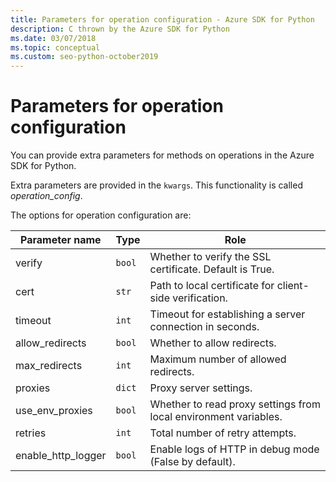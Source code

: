 ```yaml
---
title: Parameters for operation configuration - Azure SDK for Python
description: C thrown by the Azure SDK for Python
ms.date: 03/07/2018
ms.topic: conceptual
ms.custom: seo-python-october2019
---
```


# Parameters for operation configuration

You can provide extra parameters for methods on operations in the Azure SDK for Python.

Extra parameters are provided in the `kwargs`. This functionality is called *operation_config*.

The options for operation configuration are:

|Parameter name|Type|Role|
|----------------------|------|---------------|
| verify |`bool`|Whether to verify the SSL certificate. Default is True.|
|  cert |`str`| Path to local certificate for client-side verification.|
|  timeout |`int`| Timeout for establishing a server connection in seconds.|
|  allow_redirects |`bool` | Whether to allow redirects.|
|  max_redirects  |`int`| Maximum number of allowed redirects.|
|  proxies  |`dict` |Proxy server settings.|
|  use_env_proxies |`bool` |Whether to read proxy settings from local environment variables.|
|  retries  |`int` | Total number of retry attempts.|
|  enable_http_logger | `bool`| Enable logs of HTTP in debug mode (False by default).|
